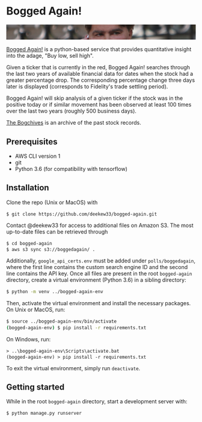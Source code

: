 # Bogged Again!

<!-- TODO: Enable logo to be retrieved from aws s3 by adjusting permissions -->
![Bogged Again! Logo](/media/images/bogheader.png)

[Bogged Again!](http://www.boggedaga.in/) is a python-based service that provides quantitative insight into the adage, "Buy low, sell high".

Given a ticker that is currently in the red, Bogged Again! searches through the last two years of available financial data for dates when the stock had a greater percentage drop. The corresponding percentage change three days later is displayed (corresponds to Fidelity's trade settling period).

Bogged Again! will skip analysis of a given ticker if the stock was in the positive today or if similar movement has been observed at least 100 times over the last two years (roughly 500 business days).

[The Bogchives](http://www.boggedaga.in/entrance/) is an archive of the past stock records.


## Prerequisites

- AWS CLI version 1
- git
- Python 3.6 (for compatibility with tensorflow)


## Installation

Clone the repo (Unix or MacOS) with
```
$ git clone https://github.com/deekew33/bogged-again.git
```

<!-- TODO: Figure out the git/s3 workflow. Maybe look at the following links: -->
<!-- https://stackoverflow.com/questions/7031729/publish-to-s3-using-git -->
<!-- https://medium.com/@sithum/automate-static-website-deployment-from-github-to-s3-using-aws-codepipeline-16acca25ebc1 -->
Contact @deekew33 for access to additional files on Amazon S3. The most up-to-date files can be retrieved through
```
$ cd bogged-again
$ aws s3 sync s3://boggedagain/ .
```

Additionally, `google_api_certs.env` must be added under `polls/boggedagain`, where the first line contains the custom search engine ID and the second line contains the API key. Once all files are present in the root `bogged-again` directory, create a virtual environment (Python 3.6) in a sibling directory:
```bash
$ python -m venv ../bogged-again-env
```

Then, activate the virtual environment and install the necessary packages. On Unix or MacOS, run:
```bash
$ source ../bogged-again-env/bin/activate
(bogged-again-env) $ pip install -r requirements.txt
```

On Windows, run:
```
> ..\bogged-again-env\Scripts\activate.bat
(bogged-again-env) > pip install -r requirements.txt
```

To exit the virtual environment, simply run `deactivate`.


## Getting started

While in the root `bogged-again` directory, start a development server with:
```bash
$ python manage.py runserver
```

